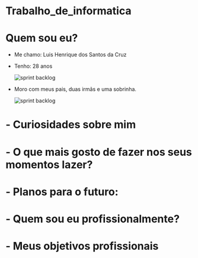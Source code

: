 # Trabalho_de_informatica

# Quem sou eu?

* Me chamo: Luis Henrique dos Santos da Cruz
* Tenho: 28 anos

  ![sprint backlog](https://github.com/Luis180695/Photo/blob/main/IMG_8417.jpg)


* Moro com meus pais, duas irmãs e uma sobrinha.


  ![sprint backlog](https://github.com/Luis180695/Photo/blob/main/Imagem%20do%20WhatsApp%20de%202023-08-17%20%C3%A0(s)%2022.08.03.jpg)



# - Curiosidades sobre mim


# - O que mais gosto de fazer nos seus momentos lazer? 


# - Planos para o futuro:


# - Quem sou eu profissionalmente?


# - Meus objetivos profissionais

